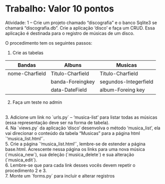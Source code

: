 # Trabalho: Valor 10 pontos

Atividade:
1 – Crie um projeto chamado “discografia” e o banco Sqlite3 se chamará
“discografia.db”. Crie a aplicação ‘disco’ e faça um CRUD. Essa aplicação
é destinada para o registro de músicas de um disco.

O procedimento tem os seguintes passos:

1.  Crie as tabelas
  

| Bandas         | Albuns           | Musicas               |
| -------------- | ---------------- | --------------------- |
| nome-Charfield | Titulo-Charfield | Titulo-Charfield      |
|                | banda-Foreingkey | segundos-Integerfield |
|                | data-DateField   | album-Foreing key     |


2. Faça um teste no admin
<br>
3. Adicione um link no `urls.py` – ‘musica-list’ para listar todas as
músicas (essa representação deve ser na forma de tabela).
<br>
4. Na `views.py` da aplicação ‘disco’ desenvolva o método ‘musica_list’,
ela vai direcionar o conteúdo da tabela “Musicas” para a página html
`‘musica_list.html’`.
<br>
5. Crie a página `‘musica_list.html’`, lembre-se de estender a página
base.html. Acrescente nessa página os links para uma nova música
(`musica_new`), sua deleção (`musica_delete`) e sua alteração
(`musica_edit`).
<br>
6. Lembre-se que para cada link desses vocês devem repetir o procedimento
2 e 3.
<br>
7. Monte um `forms.py` para incluir e alterar registros
<br>
